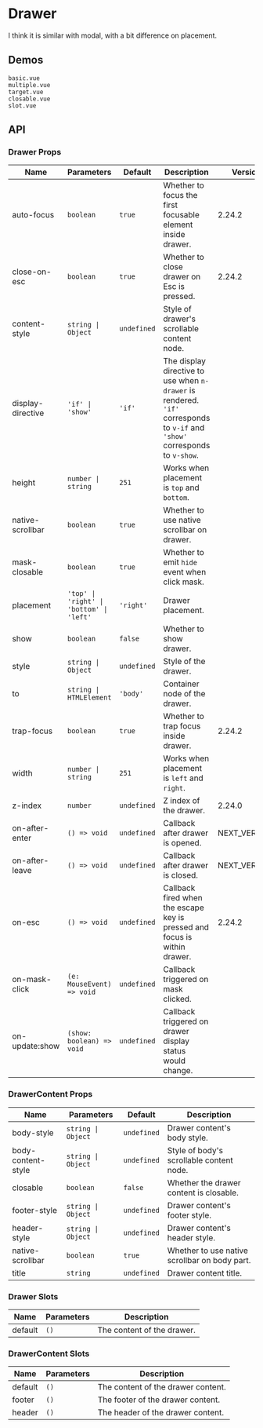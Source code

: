# Drawer

I think it is similar with modal, with a bit difference on placement.

## Demos

```demo
basic.vue
multiple.vue
target.vue
closable.vue
slot.vue
```

## API

### Drawer Props

| Name | Parameters | Default | Description | Version |
| --- | --- | --- | --- | --- |
| auto-focus | `boolean` | `true` | Whether to focus the first focusable element inside drawer. | 2.24.2 |
| close-on-esc | `boolean` | `true` | Whether to close drawer on Esc is pressed. | 2.24.2 |
| content-style | `string \| Object` | `undefined` | Style of drawer's scrollable content node. |  |
| display-directive | `'if' \| 'show'` | `'if'` | The display directive to use when `n-drawer` is rendered. `'if'` corresponds to `v-if` and `'show'` corresponds to `v-show`. |  |
| height | `number \| string` | `251` | Works when placement is `top` and `bottom`. |  |
| native-scrollbar | `boolean` | `true` | Whether to use native scrollbar on drawer. |  |
| mask-closable | `boolean` | `true` | Whether to emit `hide` event when click mask. |  |
| placement | `'top' \| 'right' \| 'bottom' \| 'left'` | `'right'` | Drawer placement. |  |
| show | `boolean` | `false` | Whether to show drawer. |  |
| style | `string \| Object` | `undefined` | Style of the drawer. |  |
| to | `string \| HTMLElement` | `'body'` | Container node of the drawer. |  |
| trap-focus | `boolean` | `true` | Whether to trap focus inside drawer. | 2.24.2 |
| width | `number \| string` | `251` | Works when placement is `left` and `right`. |  |
| z-index | `number` | `undefined` | Z index of the drawer. | 2.24.0 |
| on-after-enter | `() => void` | `undefined` | Callback after drawer is opened. | NEXT_VERSION |
| on-after-leave | `() => void` | `undefined` | Callback after drawer is closed. | NEXT_VERSION |
| on-esc | `() => void` | `undefined` | Callback fired when the escape key is pressed and focus is within drawer. | 2.24.2 |
| on-mask-click | `(e: MouseEvent) => void` | `undefined` | Callback triggered on mask clicked. |  |
| on-update:show | `(show: boolean) => void` | `undefined` | Callback triggered on drawer display status would change. |  |

### DrawerContent Props

| Name | Parameters | Default | Description |
| --- | --- | --- | --- |
| body-style | `string \| Object` | `undefined` | Drawer content's body style. |
| body-content-style | `string \| Object` | `undefined` | Style of body's scrollable content node. |
| closable | `boolean` | `false` | Whether the drawer content is closable. |
| footer-style | `string \| Object` | `undefined` | Drawer content's footer style. |
| header-style | `string \| Object` | `undefined` | Drawer content's header style. |
| native-scrollbar | `boolean` | `true` | Whether to use native scrollbar on body part. |
| title | `string` | `undefined` | Drawer content title. |

### Drawer Slots

| Name    | Parameters | Description                |
| ------- | ---------- | -------------------------- |
| default | `()`       | The content of the drawer. |

### DrawerContent Slots

| Name    | Parameters | Description                        |
| ------- | ---------- | ---------------------------------- |
| default | `()`       | The content of the drawer content. |
| footer  | `()`       | The footer of the drawer content.  |
| header  | `()`       | The header of the drawer content.  |
